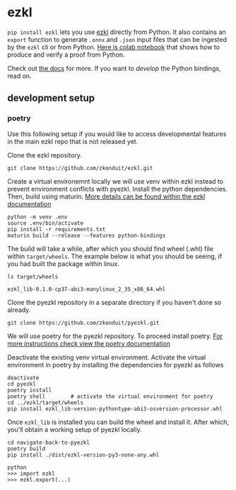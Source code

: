 # ezkl
`pip install ezkl` lets you use [ezkl](https://github.com/zkonduit/ezkl) directly from Python. It also contains an `export` function to generate `.onnx` and `.json` input files that can be ingested by the `ezkl` cli or from Python. [Here is colab notebook](https://colab.research.google.com/drive/1XuXNKqH7axOelZXyU3gpoTOCvFetIsKu?usp=sharing) that shows how to produce and verify a proof from Python.

Check out [the docs](https://docs.ezkl.xyz) for more. If you want to *develop* the Python bindings, read on.

## development setup

### poetry

Use this following setup if you would like to access developmental features in the main ezkl repo that is not released yet.

Clone the ezkl repository.
```shell
git clone https://github.com/zkonduit/ezkl.git
```

Create a virtual environemnt locally we will use venv within ezkl instead to prevent environment conflicts with pyezkl. Install the python dependencies. Then, build using maturin. [More details can be found within the ezkl documentation](https://docs.ezkl.xyz/python_bindings/)

```shell
python -m venv .env
source .env/bin/activate
pip install -r requirements.txt
maturin build --release --features python-bindings
```

The build will take a while, after which you should find wheel (.whl) file within `target/wheels`. The example below is what you should be seeing, if you had built the package within linux.

```shell
ls target/wheels

ezkl_lib-0.1.0-cp37-abi3-manylinux_2_35_x86_64.whl
```

Clone the pyezkl repository in a separate directory if you haven't done so already.

```shell
git clone https://github.com/zkonduit/pyezkl.git
```

We will use poetry for the pyezkl repository. To proceed install poetry. [For more instructions check view the poetry documentation](https://python-poetry.org/docs/)


Deactivate the existing venv virtual environment. Activate the virtual environment in poetry by installing the dependencies for pyezkl as follows
```shell
deactivate
cd pyezkl
poetry install
poetry shell        # activate the virtual environment for poetry
cd ../ezkl/target/wheels
pip install ezkl_lib-version-pythontype-abi3-osversion-processor.whl
```

Once `ezkl_lib` is installed you can build the wheel and install it. After which, you'll obtain a working setup of pyezkl locally.
```shell
cd navigate-back-to-pyezkl
poetry build
pip install ./dist/ezkl-version-py3-none-any.whl

python
>>> import ezkl
>>> ezkl.export(...)
```
